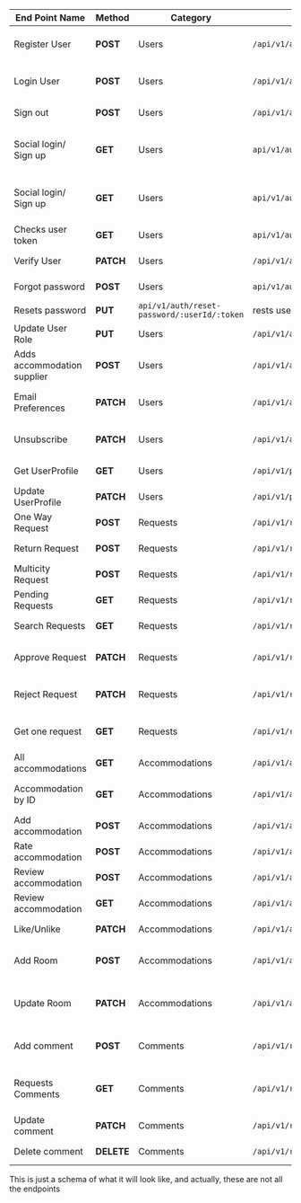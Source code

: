 | End Point Name              | Method     | Category                                    | EndPoint                               | Description                                   |
| --------------------------- | ---------- | ------------------------------------------- | -------------------------------------- | --------------------------------------------- |
| Register User               | **POST**   | Users                                       | `/api/v1/auth/signup`                  | This registers a users to the system          |
| Login User                  | **POST**   | Users                                       | `/api/v1/auth/sigin`                   | This signs in a user to the system            |
| Sign out                    | **POST**   | Users                                       | `/api/v1/auth/signout`                 | Logs out signed in user                       |
| Social login/ Sign up       | **GET**    | Users                                       | `api/v1/auth/facebook`                 | Log in and sign up user via facebook account  |
| Social login/ Sign up       | **GET**    | Users                                       | `api/v1/auth/google`                   | Log in and sign up user via facebook account  |
| Checks user token           | **GET**    | Users                                       | `api/v1/auth/check-user`               | Checks user token                             |
| Verify User                 | **PATCH**  | Users                                       | `/api/v1/auth/verify?token=`           | User verify account                           |
| Forgot password             | **POST**   | Users                                       | `api/v1/auth/forgot-password`          | if user forget password                       |
| Resets password             | **PUT**    | `api/v1/auth/reset-password/:userId/:token` | rests user password                    |
| Update User Role            | **PUT**    | Users                                       | `/api/v1/auth/update-role`             | Manager can update user roles                 |
| Adds accommodation supplier | **POST**   | Users                                       | `/api/v1/auth/add-user`                | Admin can add accommodation supplier          |
| Email Preferences           | **PATCH**  | Users                                       | `/api/v1/auth/email-preferences`       | Change email notification preferences         |
| Unsubscribe                 | **PATCH**  | Users                                       | `/api/v1/auth/unsubscribe`             | Unsubscribe from email notifications          |
| Get UserProfile             | **GET**    | Users                                       | `/api/v1/profile/`                     | Gets the user profile                         |
| Update UserProfile          | **PATCH**  | Users                                       | `/api/v1/profile`                      | Updates user profile                          |
| One Way Request             | **POST**   | Requests                                    | `/api/v1/requests/oneway`              | Creates a oneway request                      |
| Return Request              | **POST**   | Requests                                    | `/api/v1/requests/oneway`              | Creates a oneway request                      |
| Multicity Request           | **POST**   | Requests                                    | `/api/v1/requests/multi_city`          | Creates a oneway request                      |
| Pending Requests            | **GET**    | Requests                                    | `/api/v1/requests/`                    | Manager get all pending requests              |
| Search Requests             | **GET**    | Requests                                    | `/api/v1/requests?{params}`            | Users can search through requests             |
| Approve Request             | **PATCH**  | Requests                                    | `/api/v1/requests/approve/{id}`        | Manager Approve request using Request Id      |
| Reject Request              | **PATCH**  | Requests                                    | `/api/v1/requests/reject/{id}`         | Manager Reject request using Request Id       |
| Get one request             | **GET**    | Requests                                    | `/api/v1/requests/{id}`                | Manager and request owner can get it by id    |
| All accommodations          | **GET**    | Accommodations                              | `/api/v1/accommodations`               | Get all accommodations                        |
| Accommodation by ID         | **GET**    | Accommodations                              | `/api/v1/accommodations/{id}`          | Get accommodation by ID                       |
| Add accommodation           | **POST**   | Accommodations                              | `/api/v1/accommodations`               | Create accommodation                          |
| Rate accommodation          | **POST**   | Accommodations                              | `/api/v1/accommodations/{id}/ratings`  | Rate an accommodation                         |
| Review accommodation        | **POST**   | Accommodations                              | `/api/v1/accommodations/{id}/feedback` | Add feedback to accommodation                 |
| Review accommodation        | **GET**    | Accommodations                              | `/api/v1/accommodations/{id}/feedback` | Get feedback to accommodation                 |
| Like/Unlike                 | **PATCH**  | Accommodations                              | `/api/v1/accommodations/{id}/like`     | User to like/unlike accommodation             |
| Add Room                    | **POST**   | Accommodations                              | `/api/v1/accommodations/createroom`    | Travel Admin to add rooms to an accommodation |
| Update Room                 | **PATCH**  | Accommodations                              | `/api/v1/accommodations/rooms/{id}`    | Update details of a accommodation's room      |
| Add comment                 | **POST**   | Comments                                    | `/api/v1/request/{id}/comment`         | User can comment on Requests by Id            |
| Requests Comments           | **GET**    | Comments                                    | `/api/v1/request/{id}/comment`         | User get all comments they added to requests  |
| Update comment              | **PATCH**  | Comments                                    | `/api/v1/requests/comments/{id}`       | User update comment by Id                     |
| Delete comment              | **DELETE** | Comments                                    | `/api/v1/requests/comments/{id}`       | User delete comment by Id                     |

This is just a schema of what it will look like, and actually, these are not all the endpoints
